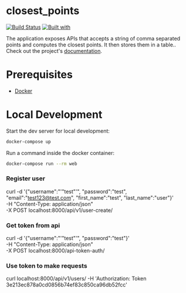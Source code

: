 # closest_points

[![Build Status](https://travis-ci.org/josemash4@gmail.com/closest_points.svg?branch=master)](https://travis-ci.org/josemash4@gmail.com/closest_points)
[![Built with](https://img.shields.io/badge/Built_with-Cookiecutter_Django_Rest-F7B633.svg)](https://github.com/agconti/cookiecutter-django-rest)

The application exposes APIs that accepts a string of comma separated points and computes the closest points. It then stores them in a table.. Check out the project's [documentation](http://josemash4@gmail.com.github.io/closest_points/).

# Prerequisites

- [Docker](https://docs.docker.com/docker-for-mac/install/)  

# Local Development

Start the dev server for local development:
```bash
docker-compose up
```

Run a command inside the docker container:

```bash
docker-compose run --rm web
```

### Register user

curl -d '{"username":"'"test"'", "password":"test", "email":"test123@test.com", "first_name":"test", "last_name":"user"}' \
     -H "Content-Type: application/json" \
     -X POST localhost:8000/api/v1/user-create/

### Get token from api


curl -d '{"username":"'"test"'", "password":"test"}' \
     -H "Content-Type: application/json" \
     -X POST localhost:8000/api-token-auth/

### Use token to make requests

curl localhost:8000/api/v1/users/ -H 'Authorization: Token 3e213ec878a0cd0856b74ef83c850ca96db52fcc'